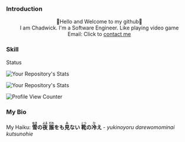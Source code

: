 ### Introduction
<div id="header" background-color="#ccffee" >
<div align="center">👋Hello and Welcome to my github👋</div>
<div align="center">I am Chadwick. I'm a Software Engineer. Like playing video game</div>
<div align="center">Email: Click to <a href="mailto:chadwickau@hotmail.com?subject=Github%20Job">contact me</a></div>

</div>

### Skill
<div id="skills"></div>







<div id="Status">Status</div>

![Your Repository's Stats](https://github-readme-stats.vercel.app/api?username=sirrorsmoore1975&show_icons=true)  

![Your Repository's Stats](https://github-readme-stats.vercel.app/api/top-langs/?username=sirrorsmoore1975&theme=blue-green)  

![Profile View Counter](https://komarev.com/ghpvc/?username=sirrorsmoore1975)



### My Bio
<div id="bio01">My Haiku:

<b>
<ruby>雪<rt>ゆき</rt></ruby>の<ruby>夜<rt>よる</rt></ruby> <ruby>誰<rt>だれ</rt></ruby>をも<ruby>見<rt>み</rt></ruby>ない <ruby>靴<rt>くつ</rt></ruby>の<ruby>冷<rt>ひ</rt></ruby>え
</b>
<i> - yukinoyoru darewomominai kutsunohie</i>


</div>